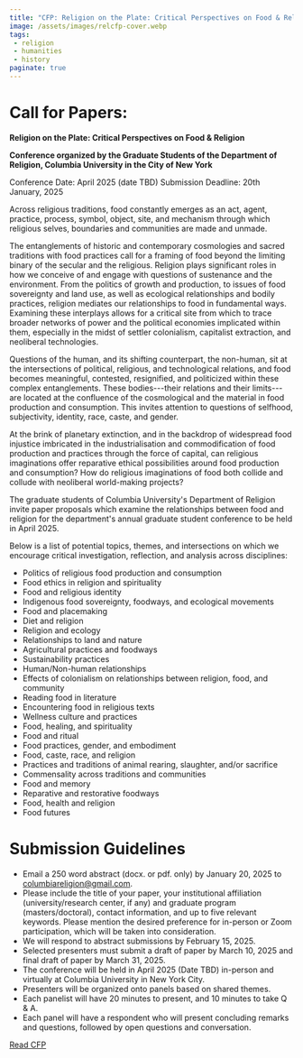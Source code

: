 ```yaml
---
title: "CFP: Religion on the Plate: Critical Perspectives on Food & Religion"
image: /assets/images/relcfp-cover.webp
tags:
 - religion
 - humanities
 - history
paginate: true  
---
```

Call  for  Papers:
==================

**Religion  on  the  Plate:  Critical  Perspectives  on  Food  &  Religion**

**Conference  organized  by  the  Graduate  Students  of  the  Department  of  Religion,  Columbia  University in the City of New York**

Conference  Date:  April  2025  (date  TBD) 
Submission  Deadline:  20th  January,  2025

Across religious traditions, food constantly emerges as an act, agent, practice, process, symbol, object,  site,  and  mechanism  through  which  religious  selves,  boundaries  and  communities  are  made and unmade.

The entanglements of historic and contemporary cosmologies and sacred traditions with food practices call for a framing of food beyond the limiting binary of the secular and the religious. Religion  plays  significant  roles  in  how  we  conceive  of  and  engage  with  questions  of  sustenance  and the  environment.  From  the  politics  of  growth  and  production,  to  issues  of  food  sovereignty  and  land use, as well  as  ecological  relationships  and  bodily  practices,  religion  mediates  our  relationships  to food  in  fundamental  ways.  Examining  these  interplays  allows  for  a  critical  site  from  which  to  trace broader networks of power and the political economies implicated within them, especially in the midst  of  settler  colonialism,  capitalist  extraction,  and  neoliberal  technologies.

Questions of the human, and its shifting counterpart, the non-human, sit at the intersections of political, religious, and technological relations, and food  becomes  meaningful,  contested,  resignified, and politicized within these complex entanglements. These bodies---their relations and their limits---are located at the confluence  of  the  cosmological  and  the  material  in  food  production  and consumption.  This  invites  attention  to  questions  of  selfhood,  subjectivity,  identity,  race,  caste,  and gender.

At  the  brink  of  planetary  extinction,  and  in  the  backdrop  of  widespread  food  injustice  imbricated  in the industrialisation and commodification of food production and practices through the force of capital,  can  religious  imaginations  offer  reparative  ethical  possibilities  around  food  production  and consumption? How do religious imaginations of food both collide and collude with neoliberal world-making projects?

The graduate students of Columbia University's Department of Religion invite paper proposals which examine the relationships between food and religion for the department's annual graduate student conference to be held in April 2025.

Below is a list of potential topics, themes, and intersections on which we encourage critical investigation,  reflection,  and  analysis  across  disciplines:

- Politics  of  religious  food  production  and  consumption
- Food  ethics  in  religion  and  spirituality
- Food  and  religious  identity
- Indigenous  food  sovereignty,  foodways, and  ecological  movements
- Food  and  placemaking
- Diet  and  religion
- Religion and ecology
- Relationships  to  land  and  nature
- Agricultural  practices  and  foodways
- Sustainability  practices
- Human/Non-human  relationships
- Effects  of  colonialism  on  relationships  between  religion,  food,  and  community
- Reading  food  in  literature
- Encountering  food  in  religious  texts
- Wellness  culture  and  practices
- Food,  healing,  and  spirituality
- Food  and  ritual
- Food  practices,  gender,  and  embodiment
- Food,  caste,  race,  and  religion
- Practices  and  traditions  of  animal  rearing,  slaughter,  and/or  sacrifice
- Commensality  across  traditions  and  communities
- Food  and  memory
- Reparative  and  restorative  foodways
- Food,  health  and  religion
- Food  futures

Submission Guidelines
=====================

- Email a 250 word abstract (docx. or pdf. only) by January 20, 2025 to <columbiareligion@gmail.com>.
- Please include the title of your paper, your institutional affiliation (university/research center, if any) and graduate program (masters/doctoral), contact information, and up to five relevant keywords. Please mention the desired preference for in-person or Zoom participation,  which  will  be  taken  into  consideration.
- We  will  respond  to  abstract  submissions  by  February  15,  2025.
- Selected  presenters  must  submit  a  draft  of  paper  by  March  10,  2025  and  final  draft  of  paper by March 31, 2025.
- The  conference  will  be  held  in  April  2025  (Date  TBD)  in-person  and  virtually  at  Columbia University  in  New  York  City.
- Presenters  will  be  organized  onto  panels  based  on  shared  themes.
- Each  panelist  will  have  20  minutes  to  present,  and  10  minutes  to  take  Q  &  A.
- Each  panel  will  have  a  respondent  who  will  present  concluding  remarks  and  questions, followed by open questions and conversation.

[Read CFP](/assets/pdfs/CFP-religion-plate-food-religion-critical-perspective.pdf)